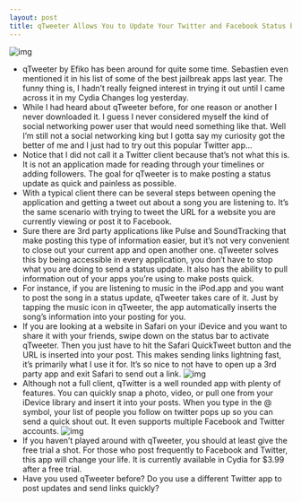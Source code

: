 ```yaml
---
layout: post
title: qTweeter Allows You to Update Your Twitter and Facebook Status by Sliding Your Finger
---
```

![img](http://media.idownloadblog.com/wp-content/uploads/2011/04/qtweeter-e1302369682902.png)
* qTweeter by Efiko has been around for quite some time. Sebastien even mentioned it in his list of some of the best jailbreak apps last year. The funny thing is, I hadn’t really feigned interest in trying it out until I came across it in my Cydia Changes log yesterday.
* While I had heard about qTweeter before, for one reason or another I never downloaded it. I guess I never considered myself the kind of social networking power user that would need something like that. Well I’m still not a social networking king but I gotta say my curiosity got the better of me and I just had to try out this popular Twitter app…
* Notice that I did not call it a Twitter client because that’s not what this is. It is not an application made for reading through your timelines or adding followers. The goal for qTweeter is to make posting a status update as quick and painless as possible.
* With a typical client there can be several steps between opening the application and getting a tweet out about a song you are listening to. It’s the same scenario with trying to tweet the URL for a website you are currently viewing or post it to Facebook.
* Sure there are 3rd party applications like Pulse and SoundTracking that make posting this type of information easier, but it’s not very convenient to close out your current app and open another one. qTweeter solves this by being accessible in every application, you don’t have to stop what you are doing to send a status update. It also has the ability to pull information out of your apps you’re using to make posts quick.
* For instance, if you are listening to music in the iPod.app and you want to post the song in a status update, qTweeter takes care of it. Just by tapping the music icon in qTweeter, the app automatically inserts the song’s information into your posting for you.
* If you are looking at a website in Safari on your iDevice and you want to share it with your friends, swipe down on the status bar to activate qTweeter. Then you just have to hit the Safari QuickTweet button and the URL is inserted into your post. This makes sending links lightning fast, it’s primarily what I use it for. It’s so nice to not have to open up a 3rd party app and exit Safari to send out a link.
![img](http://media.idownloadblog.com/wp-content/uploads/2011/04/safari-qtweet-e1302369764337.png)
* Although not a full client, qTwitter is a well rounded app with plenty of features. You can quickly snap a photo, video, or pull one from your iDevice library and insert it into your posts. When you type in the @ symbol, your list of people you follow on twitter pops up so you can send a quick shout out. It even supports multiple Facebook and Twitter accounts.
![img](http://www.idownloadblog.com/wp-content/uploads/2011/04/@-qtweet-e1302371474392.png)
* If you haven’t played around with qTweeter, you should at least give the free trial a shot. For those who post frequently to Facebook and Twitter, this app will change your life. It is currently available in Cydia for $3.99 after a free trial.
* Have you used qTweeter before? Do you use a different Twitter app to post updates and send links quickly?

